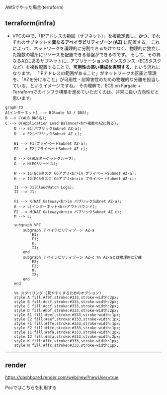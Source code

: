 AWSでやった場合(terraform)

## terraform(infra)
- VPCの中で、「IPアドレスの範囲（サブネット）」を複数定義し、**かつ**、それぞれのサブネットを**異なるアベイラビリティゾーン (AZ)** に配置する。
  これによって、ネットワークを論理的に分割できるだけでなく、物理的に独立した複数の場所にリソースを配置できる基盤ができるのです。 そして、その異なるAZにあるサブネットに、アプリケーションのインスタンス（ECSタスクなど）を複数配置することで、**可用性の高い構成を実現する**、という流れになります。
  「IPアドレスの範囲があること」がネットワークの区画と管理を、「AZを分けること」が可用性・耐障害性のための物理的な分離を担当している、というイメージですね。
  その理解で、ECS on Fargate + Terraformでのインフラ構築を進めていただくのは、非常に良い方向性だと思います。


```mermaid
graph TD
A[インターネット] --> B(Route 53 / DNS);
B --> C(ALB DNS名);
C --> D{Application Load Balancer<br>複数のAZに跨る};
    D --> E1[パブリックSubnet AZ-a];
    D --> E2[パブリックSubnet AZ-c];
 
    E1 --> F1[プライベートSubnet AZ-a];
    E2 --> F2[プライベートSubnet AZ-c]; 
 
    D --> G(ALBターゲットグループ);
    G --> H(ECSサービス);

    H --> I1[ECSタスク Goアプリ<br>in プライベートSubnet AZ-a];
    H --> I2[ECSタスク Goアプリ<br>in プライベートSubnet AZ-c];

    I1 --> J1(CloudWatch Logs);
    I2 --> J1;
    
    F1 --> K(NAT Gateway<br>in パブリックSubnet AZ-a);
    K --> L[インターネット<br>アウトバウンド];
    F2 --> M(NAT Gateway<br>in パブリックSubnet AZ-c); 
    M --> L;

    subgraph VPC
        subgraph アベイラビリティゾーン AZ-a
            E1;
            F1;
            K;
            I1;
        end
        subgraph アベイラビリティゾーン AZ-c %% AZ-aとは物理的に分離
            E2;
            F2;
            M;
            I2;
        end
    end

    %% スタイリング (見やすくするためのオプション)
    style A fill:#f9f,stroke:#333,stroke-width:2px;
    style B fill:#ccf,stroke:#333,stroke-width:2px;
    style C fill:#ccf,stroke:#333,stroke-width:2px;
    style D fill:#bbf,stroke:#333,stroke-width:2px;
    style E1 fill:#eef,stroke:#333,stroke-width:1px;
    style E2 fill:#eef,stroke:#333,stroke-width:1px;
    style F1 fill:#ffe,stroke:#333,stroke-width:1px;
    style F2 fill:#ffe,stroke:#333,stroke-width:1px;
    style I1 fill:#afa,stroke:#333,stroke-width:2px;
    style I2 fill:#afa,stroke:#333,stroke-width:2px;
    style K fill:#ffc,stroke:#333,stroke-width:1px;
    style M fill:#ffc,stroke:#333,stroke-width:1px;
```


---
## render
https://dashboard.render.com/web/new?newUser=true

Pocではこちらを利用する
